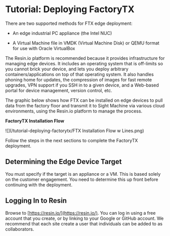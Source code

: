 # Tutorial: Deploying FactoryTX

There are two supported methods for FTX edge deployment:

* An edge industrial PC appliance \(the Intel NUC\)

* A Virtual Machine file in VMDK \(Virtual Machine Disk\) or QEMU format for use with Oracle VirtualBox

The Resin.io platform is recommended because it provides infrastructure for managing edge devices. It includes an operating system that is off-limits so you cannot brick your device, and lets you deploy arbitrary containers/applications on top of that operating system. It also handles phoning home for updates, the compression of images for fast remote upgrades, VPN support if you SSH in to a given device, and a Web-based portal for device management, version control, etc.

The graphic below shows how FTX can be installed on edge devices to pull data from the factory floor and transmit it to Sight Machine via various cloud environments, using the Resin.io platform to manage the process.

**FactoryTX Installation Flow**

![](/tutorial-deploying-factorytx/FTX Installation Flow w Lines.png)

Follow the steps in the next sections to complete the FactoryTX deployment.

## Determining the Edge Device Target

You must specify if the target is an appliance or a VM. This is based solely on the customer engagement. You need to determine this up front before continuing with the deployment.

## Logging In to Resin

Browse to [https://resin.io/](https://resin.io/). You can log in using a free account that you create, or by linking to your Google or GitHub account. We recommend that each site create a user that individuals can be added to as collaborators.

